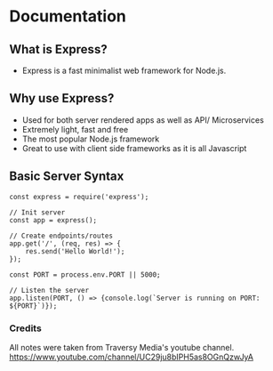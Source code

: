 # Documentation

## What is Express?

- Express is a fast minimalist web framework for Node.js.

## Why use Express?

- Used for both server rendered apps as well as API/ Microservices
- Extremely light, fast and free
- The most popular Node.js framework
- Great to use with client side frameworks as it is all Javascript

## Basic Server Syntax

```
const express = require('express');

// Init server
const app = express();

// Create endpoints/routes
app.get('/', (req, res) => {
    res.send('Hello World!');
});

const PORT = process.env.PORT || 5000;

// Listen the server
app.listen(PORT, () => {console.log(`Server is running on PORT: ${PORT}`)});
```

### Credits

All notes were taken from Traversy Media's youtube channel. https://www.youtube.com/channel/UC29ju8bIPH5as8OGnQzwJyA
